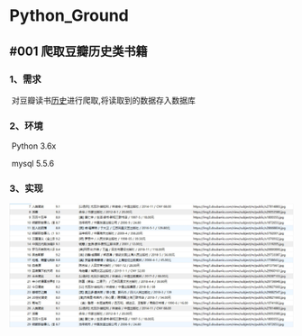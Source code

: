 # Python_Ground
## #001 爬取豆瓣历史类书籍

### 1、需求

​	对豆瓣读书[历史](https://book.douban.com/tag/%E5%8E%86%E5%8F%B2)进行爬取,将读取到的数据存入数据库

### 2、环境

​	Python 3.6x

​	mysql 5.5.6

### 3、实现

![](https://github.com/coffeerr/Python_Ground/blob/master/%23001/%23001_1.JPG)

